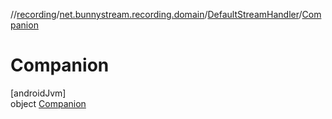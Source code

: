 //[recording](../../../../index.md)/[net.bunnystream.recording.domain](../../index.md)/[DefaultStreamHandler](../index.md)/[Companion](index.md)

# Companion

[androidJvm]\
object [Companion](index.md)
